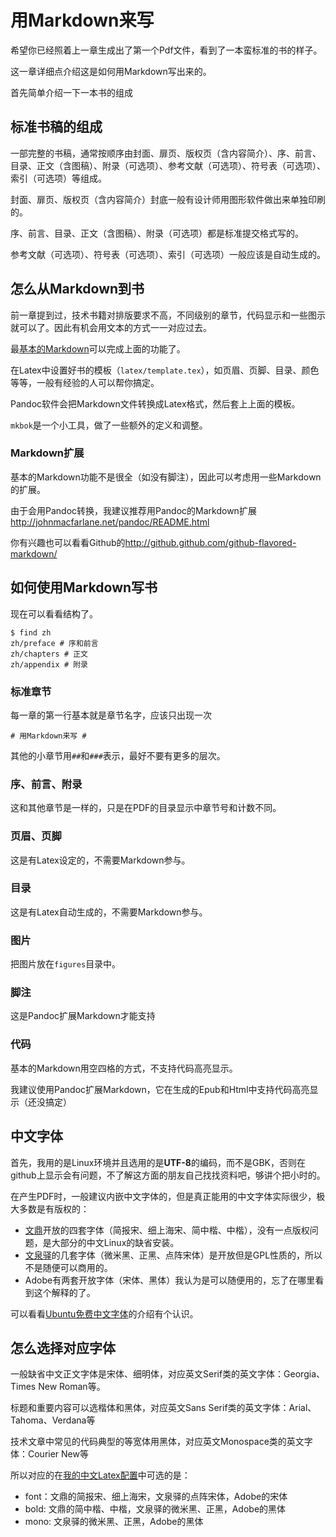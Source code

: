 # 用Markdown来写 #
希望你已经照着上一章生成出了第一个Pdf文件，看到了一本蛮标准的书的样子。

这一章详细点介绍这是如何用Markdown写出来的。

首先简单介绍一下一本书的组成

## 标准书稿的组成 ##

一部完整的书稿，通常按顺序由封面、扉页、版权页（含内容简介）、序、前言、目录、正文（含图稿）、附录（可选项）、参考文献（可选项）、符号表（可选项）、索引（可选项）等组成。

封面、扉页、版权页（含内容简介）封底一般有设计师用图形软件做出来单独印刷的。

序、前言、目录、正文（含图稿）、附录（可选项）都是标准提交格式写的。

参考文献（可选项）、符号表（可选项）、索引（可选项）一般应该是自动生成的。

## 怎么从Markdown到书 ##
前一章提到过，技术书籍对排版要求不高，不同级别的章节，代码显示和一些图示就可以了。因此有机会用文本的方式一一对应过去。

最[基本的Markdown](http://daringfireball.net/projects/markdown/)可以完成上面的功能了。

在Latex中设置好书的模板（`latex/template.tex`），如页眉、页脚、目录、颜色等等，一般有经验的人可以帮你搞定。

Pandoc软件会把Markdown文件转换成Latex格式，然后套上上面的模板。

`mkbok`是一个小工具，做了一些额外的定义和调整。

### Markdown扩展 ###

基本的Markdown功能不是很全（如没有脚注），因此可以考虑用一些Markdown的扩展。

由于会用Pandoc转换，我建议推荐用Pandoc的Markdown扩展<http://johnmacfarlane.net/pandoc/README.html>

你有兴趣也可以看看Github的<http://github.github.com/github-flavored-markdown/>

## 如何使用Markdown写书 ##
现在可以看看结构了。

~~~~~~~~~ {.bash}
$ find zh
zh/preface # 序和前言
zh/chapters # 正文
zh/appendix # 附录
~~~~~~~~~~~~

### 标准章节 ###
每一章的第一行基本就是章节名字，应该只出现一次

~~~~~~~
# 用Markdown来写 #
~~~~~~~

其他的小章节用`##`和`###`表示，最好不要有更多的层次。

### 序、前言、附录 ###
这和其他章节是一样的，只是在PDF的目录显示中章节号和计数不同。

### 页眉、页脚 ###
这是有Latex设定的，不需要Markdown参与。

### 目录 ###
这是有Latex自动生成的，不需要Markdown参与。

### 图片 ###
把图片放在`figures`目录中。

### 脚注 ###
这是Pandoc扩展Markdown才能支持

### 代码 ###
基本的Markdown用空四格的方式，不支持代码高亮显示。

我建议使用Pandoc扩展Markdown，它在生成的Epub和Html中支持代码高亮显示（还没搞定）

## 中文字体 ##
首先，我用的是Linux环境并且选用的是**UTF-8**的编码，而不是GBK，否则在github上显示会有问题，不了解这方面的朋友自己找找资料吧，够讲个把小时的。

在产生PDF时，一般建议内嵌中文字体的，但是真正能用的中文字体实际很少，极大多数是有版权的：

 * [文鼎](http://www.arphic.com.tw/)开放的四套字体（简报宋、细上海宋、简中楷、中楷），没有一点版权问题，是大部分的中文Linux的缺省安装。
 * [文泉驿](http://wenq.org/)的几套字体（微米黑、正黑、点阵宋体）是开放但是GPL性质的，所以不是随便可以商用的。
 * Adobe有两套开放字体（宋体、黑体）我认为是可以随便用的，忘了在哪里看到这个解释的了。

可以看看[Ubuntu免费中文字体](http://wiki.ubuntu.org.cn/免费中文字体)的介绍有个认识。

## 怎么选择对应字体 ##
一般缺省中文正文字体是宋体、细明体，对应英文Serif类的英文字体：Georgia、Times New Roman等。

标题和重要内容可以选楷体和黑体，对应英文Sans Serif类的英文字体：Arial、Tahoma、Verdana等

技术文章中常见的代码典型的等宽体用黑体，对应英文Monospace类的英文字体：Courier New等

所以对应的在[我的中文Latex配置](https://github.com/larrycai/sdcamp/blob/master/latex/config.yml)中可选的是：

 * font：文鼎的简报宋、细上海宋，文泉驿的点阵宋体，Adobe的宋体
 * bold: 文鼎的简中楷、中楷，文泉驿的微米黑、正黑，Adobe的黑体
 * mono: 文泉驿的微米黑、正黑，Adobe的黑体

 
 

 
